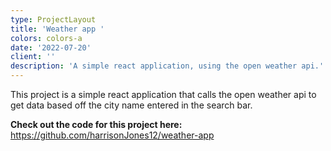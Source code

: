 ```yaml
---
type: ProjectLayout
title: 'Weather app '
colors: colors-a
date: '2022-07-20'
client: ''
description: 'A simple react application, using the open weather api.'
---
```

This project is a simple react application that calls the open weather api to get data based off the city name entered in the search bar.

**Check out the code for this project here:** <https://github.com/harrisonJones12/weather-app>
